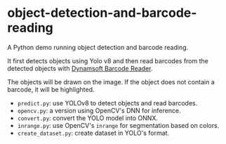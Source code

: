 # object-detection-and-barcode-reading

A Python demo running object detection and barcode reading.

It first detects objects using Yolo v8 and then read barcodes from the detected objects with [Dynamsoft Barcode Reader](https://www.dynamsoft.com/barcode-reader/overview/).

The objects will be drawn on the image. If the object does not contain a barcode, it will be highlighted.

* `predict.py`: use YOLOv8 to detect objects and read barcodes.
* `opencv.py`: a version using OpenCV's DNN for inference.
* `convert.py`: convert the YOLO model into ONNX.
* `inrange.py`: use OpenCV's `inrange` for segmentation based on colors.
* `create_dataset.py`: create dataset in YOLO's format.